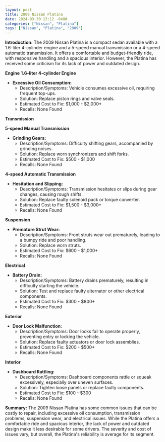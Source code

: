 ```yaml
---
layout: post
title: 2009 Nissan Platina
date: 2024-03-30 13:12 -0400
categories: ["Nissan", "Platina"]
tags: ["Nissan", "Platina", "2009"]
---
```

**Introduction:**
The 2009 Nissan Platina is a compact sedan available with a 1.6-liter 4-cylinder engine and a 5-speed manual transmission or a 4-speed automatic transmission. It offers a comfortable and budget-friendly ride, with responsive handling and a spacious interior. However, the Platina has received some criticism for its lack of power and outdated design.

**Engine**
**1.6-liter 4-cylinder Engine**

* **Excessive Oil Consumption:**
  * Description/Symptoms: Vehicle consumes excessive oil, requiring frequent top-ups.
  * Solution: Replace piston rings and valve seals.
  * Estimated Cost to Fix: $1,000 - $2,000+
  * Recalls: None Found

**Transmission**

**5-speed Manual Transmission**

* **Grinding Gears:**
  * Description/Symptoms: Difficulty shifting gears, accompanied by grinding noises.
  * Solution: Replace worn synchronizers and shift forks.
  * Estimated Cost to Fix: $500 - $1,000
  * Recalls: None Found

**4-speed Automatic Transmission**

* **Hesitation and Slipping:**
  * Description/Symptoms: Transmission hesitates or slips during gear changes, causing rough shifts.
  * Solution: Replace faulty solenoid pack or torque converter.
  * Estimated Cost to Fix: $1,500 - $3,000+
  * Recalls: None Found

**Suspension**

* **Premature Strut Wear:**
  * Description/Symptoms: Front struts wear out prematurely, leading to a bumpy ride and poor handling.
  * Solution: Replace worn struts.
  * Estimated Cost to Fix: $600 - $1,000+
  * Recalls: None Found

**Electrical**

* **Battery Drain:**
  * Description/Symptoms: Battery drains prematurely, resulting in difficulty starting the vehicle.
  * Solution: Test and replace faulty alternator or other electrical components.
  * Estimated Cost to Fix: $300 - $800+
  * Recalls: None Found

**Exterior**

* **Door Lock Malfunction:**
  * Description/Symptoms: Door locks fail to operate properly, preventing entry or locking the vehicle.
  * Solution: Replace faulty actuators or door lock assemblies.
  * Estimated Cost to Fix: $200 - $500+
  * Recalls: None Found

**Interior**

* **Dashboard Rattling:**
  * Description/Symptoms: Dashboard components rattle or squeak excessively, especially over uneven surfaces.
  * Solution: Tighten loose panels or replace faulty components.
  * Estimated Cost to Fix: $100 - $300
  * Recalls: None Found

**Summary:**
The 2009 Nissan Platina has some common issues that can be costly to repair, including excessive oil consumption, transmission problems, suspension wear, and electrical issues. While the Platina offers a comfortable ride and spacious interior, the lack of power and outdated design make it less desirable for some drivers. The severity and cost of issues vary, but overall, the Platina's reliability is average for its segment.
